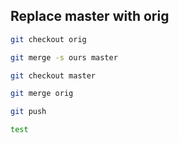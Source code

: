 ## Replace master with orig

```bash
git checkout orig

git merge -s ours master

git checkout master

git merge orig

git push

test
```
